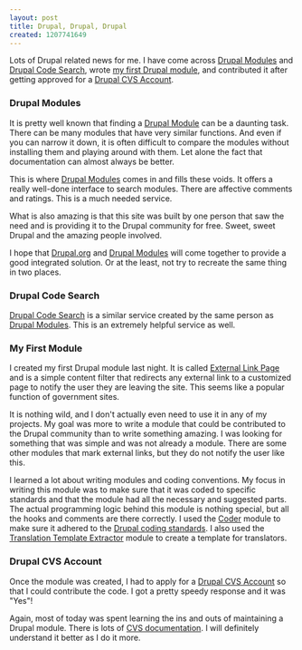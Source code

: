 ```yaml
---
layout: post
title: Drupal, Drupal, Drupal
created: 1207741649
---
```


Lots of Drupal related news for me.  I have come across [Drupal Modules](http://drupalmodules.com/ "Drupal Modules") and [Drupal Code Search](http://drupalcodesearch.com/ "Drupal Code Search"), wrote [my first Drupal module](http://drupal.org/project/ext_link_page "External Link Page - Drupal Module"), and contributed it after getting approved for a [Drupal CVS Account](http://drupal.org/cvs-application "Drupal CVS Account").

### Drupal Modules

It is pretty well known that finding a [Drupal Module](http://drupal.org/project/Modules "Drupal Modules") can be a daunting task.  There can be many modules that have very similar functions.  And even if you can narrow it down, it is often difficult to compare the modules without installing them and playing around with them.  Let alone the fact that documentation can almost always be better.

This is where [Drupal Modules](http://drupalmodules.com/ "Drupal Modules") comes in and fills these voids.  It offers a really well-done interface to search modules.  There are affective comments and ratings.  This is a much needed service.

What is also amazing is that this site was built by one person that saw the need and is providing it to the Drupal community for free.  Sweet, sweet Drupal and the amazing people involved.

I hope that [Drupal.org](http://drupal.org/ "Drupal") and [Drupal Modules](http://drupalmodules.com/ "Drupal Modules") will come together to provide a good integrated solution.  Or at the least, not try to recreate the same thing in two places.

### Drupal Code Search

[Drupal Code Search](http://drupalcodesearch.com/ "Drupal Code Search") is a similar service created by the same person as [Drupal Modules](http://drupalmodules.com/ "Drupal Modules").  This is an extremely helpful service as well.

### My First Module

I created my first Drupal module last night.  It is called [External Link Page](http://drupal.org/project/ext_link_page "External Link Page") and is a simple content filter that redirects any external link to a customized page to notify the user they are leaving the site.  This seems like a popular function of government sites.

It is nothing wild, and I don't actually even need to use it in any of my projects.  My goal was more to write a module that could be contributed to the Drupal community than to write something amazing.  I was looking for something that was simple and was not already a module.  There are some other modules that mark external links, but they do not notify the user like this.

I learned a lot about writing modules and coding conventions.  My focus in writing this module was to make sure that it was coded to specific standards and that the module had all the necessary and suggested parts.  The actual programming logic behind this module is nothing special, but all the hooks and comments are there correctly.  I used the [Coder](http://drupal.org/project/coder "Drupal Coder Module") module to make sure it adhered to the [Drupal coding standards](http://drupal.org/coding-standards "Drupal coding standards").  I also used the [Translation Template Extractor](http://drupal.org/project/potx "Translation Template Extractor") module to create a template for translators.

### Drupal CVS Account

Once the module was created, I had to apply for a [Drupal CVS Account](http://drupal.org/cvs-application "Drupal CVS Application") so that I could contribute the code.  I got a pretty speedy response and it was "Yes"!

Again, most of today was spent learning the ins and outs of maintaining a Drupal module.  There is lots of [CVS documentation](http://drupal.org/handbook/cvs "Drupal CVS Handbook").  I will definitely understand it better as I do it more.


